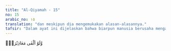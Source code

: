 ```yaml
---
title: "Al-Qiyamah - 15"
no: 15
arabic_no: ١٥
translation: "dan meskipun dia mengemukakan alasan-alasannya."
tafsir: "Dalam ayat ini dijelaskan bahwa biarpun manusia berusaha mengajukan berbagai alasan guna menutupi segala kesalahannya, dan menyembunyikan segala perbuatan jeleknya, namun semua itu tidak akan berguna karena anggota tubuhnya akan menjadi saksi atas dirinya. Dalam ayat lain disebutkan:\n\nBacalah kitabmu, cukuplah dirimu sendiri pada hari ini sebagai penghitung atas dirimu. (al-Isra'/17: 14)\n\nPada hari ini Kami tutup mulut mereka; tangan mereka akan berkata kepada Kami dan kaki mereka akan memberi kesaksian terhadap apa yang dahulu mereka kerjakan. (Yasin/36: 65)\n\nDari isyarat ayat di atas dapat pula kita mengambil pelajaran bahwa keyakinan orang musyrik mempersekutukan Allah dan menyembah patung atau berhala, serta ketidakpercayaan mereka pada hari kebangkitan adalah kepercayaan yang salah. Hati kecil mereka sendiri sesungguhnya tidak mengakui yang demikian. Oleh karena itu, segala alasan yang mereka kemukakan guna menolak kebenaran, sebenarnya adalah alasan palsu. Mereka mengucapkan sesuatu yang bertentangan dengan kehendak hati nurani sendiri."
---
```

وَّلَوْ اَلْقٰى مَعَاذِيْرَهٗۗ